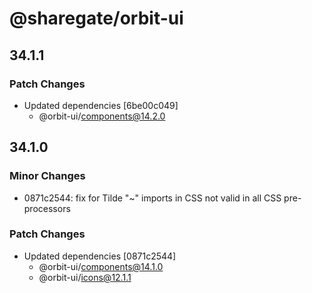 # @sharegate/orbit-ui

## 34.1.1

### Patch Changes

- Updated dependencies [6be00c049]
  - @orbit-ui/components@14.2.0

## 34.1.0

### Minor Changes

- 0871c2544: fix for Tilde "~" imports in CSS not valid in all CSS pre-processors

### Patch Changes

- Updated dependencies [0871c2544]
  - @orbit-ui/components@14.1.0
  - @orbit-ui/icons@12.1.1
